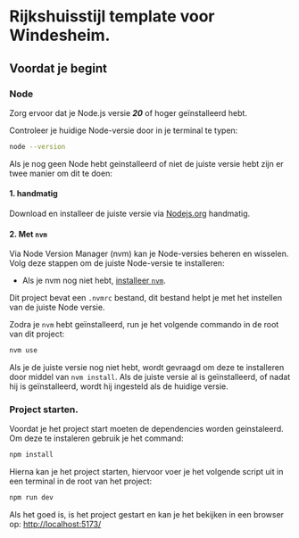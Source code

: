 # Rijkshuisstijl template voor Windesheim.

## Voordat je begint

### Node

Zorg ervoor dat je Node.js versie **_20_** of hoger geïnstalleerd hebt.

Controleer je huidige Node-versie door in je terminal te typen:

```bash
node --version
```

Als je nog geen Node hebt geinstalleerd of niet de juiste versie hebt zijn er twee manier om dit te doen:

#### 1. handmatig

Download en installeer de juiste versie via [Nodejs.org](https://nodejs.org/en/download/prebuilt-installer/current) handmatig.

#### 2. Met `nvm`

Via Node Version Manager (nvm) kan je Node-versies beheren en wisselen. Volg deze stappen om de juiste Node-versie te
installeren:

- Als je nvm nog niet hebt, [installeer `nvm`](https://github.com/nvm-sh/nvm#install--update-script).

Dit project bevat een `.nvmrc` bestand, dit bestand helpt je met het instellen van de juiste Node versie.

Zodra je `nvm` hebt geïnstalleerd, run je het volgende commando in de root van dit project:

```bash
nvm use
```

Als je de juiste versie nog niet hebt, wordt gevraagd om deze te installeren door middel van `nvm install`. Als de
juiste versie al is geïnstalleerd, of nadat hij is geïnstalleerd, wordt hij ingesteld als de huidige versie.


### Project starten.

Voordat je het project start moeten de dependencies worden geinstaleerd. Om deze te instaleren gebruik je het command:

```bash
npm install
```

Hierna kan je het project starten, hiervoor voer je het volgende script uit in een terminal in de root van het project:

```bash
npm run dev
```

Als het goed is, is het project gestart en kan je het bekijken in een browser
op: [http://localhost:5173/](http://localhost:5173/)
